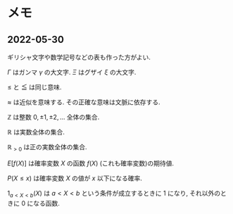 # メモ

## 2022-05-30

ギリシャ文字や数学記号などの表も作った方がよい.

$\Gamma$ はガンマ $\gamma$ の大文字.  $\Xi$ はグザイ $\xi$ の大文字.

$\le$ と $\leqq$ は同じ意味.

$\approx$ は近似を意味する. その正確な意味は文脈に依存する.

$\mathbb{Z}$ は整数 $0,\pm 1,\pm 2,\ldots$ 全体の集合.

$\mathbb{R}$ は実数全体の集合.

$\mathbb{R}_{>0}$ は正の実数全体の集合.

$E[f(X)]$ は確率変数 $X$ の函数 $f(X)$ (これも確率変数)の期待値.

$P(X \le x)$ は確率変数 $X$ の値が $x$ 以下になる確率.

$1_{a<X<b}(X)$ は $a<X<b$ という条件が成立するときに $1$ になり, それ以外のときに $0$ になる函数.